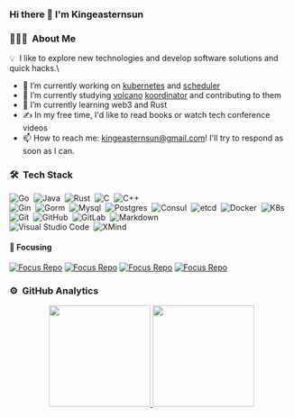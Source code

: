 
### Hi there 👋 I'm Kingeasternsun

### 👨🏻‍💻 &nbsp;About Me

💡 &nbsp;I like to explore new technologies and develop software solutions and quick hacks.\
- 🔭 I’m currently working on [kubernetes](https://github.com/kubernetes/kubernetes) and [scheduler](https://github.com/kubernetes/kubernetes/tree/master/pkg/scheduler) 
- 🌱 I’m currently studying [volcano](https://github.com/volcano-sh/volcano) [koordinator](https://github.com/koordinator-sh/koordinator) and contributing to them
- 🌱 I’m currently learning web3 and Rust
- ✍️ In my free time, I'd like to read books or watch tech conference videos
- 📫 How to reach me: kingeasternsun@gmail.com! I'll try to respond as soon as I can.

### 🛠 &nbsp;Tech Stack

![Go](https://img.shields.io/badge/-Go-05122A?style=flat&logo=Go)&nbsp;
![Java](https://img.shields.io/badge/-Java-05122A?style=flat&logo=Java&logoColor=FFA518)&nbsp;
![Rust](https://img.shields.io/badge/-Rust-05122A?style=flat&logo=Rust&logoColor=276DC3)&nbsp;
![C](https://img.shields.io/badge/-C-05122A?style=flat&logo=C&logoColor=A8B9CC)&nbsp;
![C++](https://img.shields.io/badge/-C++-05122A?style=flat&logo=C%2B%2B&logoColor=00599C)\
![Gin](https://img.shields.io/badge/-Gin-05122A?style=flat&logo=Gin)&nbsp;
![Gorm](https://img.shields.io/badge/-Gorm-05122A?style=flat&logo=Gorm)&nbsp;
![Mysql](https://img.shields.io/badge/-Mysql-05122A?style=flat&logo=Mysql&logoColor=092E20)&nbsp;
![Postgres](https://img.shields.io/badge/-Postgres-05122A?style=flat&logo=postgres)&nbsp;
![Consul](https://img.shields.io/badge/-Consul-05122A?style=flat&logo=consul)&nbsp;
![etcd](https://img.shields.io/badge/-etcd-05122A?style=flat&logo=etcd)&nbsp;
![Docker](https://img.shields.io/badge/-Docker-05122A?style=flat&logo=docker)&nbsp;
![K8s](https://img.shields.io/badge/-K8s-05122A?style=flat&logo=K8s&logoColor=563D7C)\
![Git](https://img.shields.io/badge/-Git-05122A?style=flat&logo=git)&nbsp;
![GitHub](https://img.shields.io/badge/-GitHub-05122A?style=flat&logo=github)&nbsp;
![GitLab](https://img.shields.io/badge/-GitLab-05122A?style=flat&logo=gitlab)&nbsp;
![Markdown](https://img.shields.io/badge/-Markdown-05122A?style=flat&logo=markdown)\
![Visual Studio Code](https://img.shields.io/badge/-Visual%20Studio%20Code-05122A?style=flat&logo=visual-studio-code&logoColor=007ACC)&nbsp;
![XMind](https://img.shields.io/badge/-XMind-05122A?style=flat&logo=xmind)

####  :rainbow:  Focusing

[![Focus Repo](https://github-readme-stats.vercel.app/api/pin/?username=kingeasternsun&repo=k8s-scheduler-code-dive)](https://github.com/kingeasternsun/k8s-scheduler-code-dive)
[![Focus Repo](https://github-readme-stats.vercel.app/api/pin/?username=kingeasternsun&repo=leetcode-cn)](https://github.com/kingeasternsun/leetcode-cn)
[![Focus Repo](https://github-readme-stats.vercel.app/api/pin/?username=kingeasternsun&repo=iceberg)](https://github.com/kingeasternsun/iceberg)
[![Focus Repo](https://github-readme-stats.vercel.app/api/pin/?username=kingeasternsun&repo=leveldb-rs)](https://github.com/kingeasternsun/leveldb-rs)


### ⚙️ &nbsp;GitHub Analytics

<p align="center">
<a href="https://github.com/kingeasternsun">
  <img height="180em" src="https://github-readme-stats-eight-theta.vercel.app/api?username=kingeasternsun&show_icons=true&theme=algolia&include_all_commits=true&count_private=true"/>
  <img height="180em" src="https://github-readme-stats-eight-theta.vercel.app/api/top-langs/?username=kingeasternsun&layout=compact&langs_count=6&theme=algolia"/>
</a>
</p>


